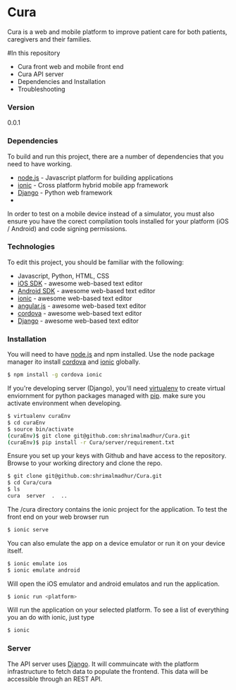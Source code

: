 # Cura

Cura is a web and mobile platform to improve patient care for both patients, caregivers and their families.

#In this repository
  - Cura front web and mobile front end
  - Cura API server
  - Dependencies and Installation
  - Troubleshooting

### Version
0.0.1

### Dependencies

To build and run this project, there are a number of dependencies that you need to have working.

* [node.js] - Javascript platform for building applications
* [ionic] - Cross platform hybrid mobile app framework
* [Django] - Python web framework
*
In order to test on a mobile device instead of a simulator, you must also ensure you have the corect compilation tools installed for your platform (iOS / Android) and code signing permissions.

### Technologies

To edit this project, you should be familiar with the following:
* Javascript, Python, HTML, CSS
* [iOS SDK] - awesome web-based text editor
* [Android SDK] - awesome web-based text editor
* [ionic] - awesome web-based text editor
 * [angular.js] - awesome web-based text editor
 * [cordova] - awesome web-based text editor
* [Django] - awesome web-based text editor

### Installation

You will need to have [node.js] and npm installed. Use the node package manager ito install  [cordova] and [ionic] globally.

```sh
$ npm install -g cordova ionic
```
If you're developing server (Django), you'll need [virtualenv] to create virtual enviornment for python packages managed with [pip]. make sure you activate environment when developing.

```sh
$ virtualenv curaEnv
$ cd curaEnv
$ source bin/activate
(curaEnv)$ git clone git@github.com:shrimalmadhur/Cura.git
(curaEnv)$ pip install -r Cura/server/requirement.txt
```

Ensure you set up your keys with Github and have access to the repository. Browse to your working directory and clone the repo.

```sh
$ git clone git@github.com:shrimalmadhur/Cura.git
$ cd Cura/cura
$ ls
cura  server  .  ..
```

The /cura directory contains the ionic project for the application. To test the front end on your web browser run

```sh
$ ionic serve
```

You can also emulate the app on a device emulator or run it on your device itself.

```sh
$ ionic emulate ios
$ ionic emulate android
```

Will open the iOS emulator and android emulatos and run the application.

```sh
$ ionic run <platform>
```

Will run the application on your selected platform. To see a list of everything you an do with ionic, just type

```sh
$ ionic
```

### Server

The API server uses [Django]. It will commuincate with the platform infrastructure to fetch data to populate the frontend. This data will be accessible through an REST API.


[ionic]:http://ionicframework.com/docs/guide/installation.html
[node.js]:http://nodejs.org
[Django]:https://www.djangoproject.com
[iOS SDK]:https://developer.apple.com/devcenter/ios/index.action
[Android SDK]:http://developer.android.com/sdk/index.html
[angular.js]:http://angularjs.org
[cordova]:http://cordova.apache.org
[virtualenv]:https://virtualenv.pypa.io/en/latest/
[pip]: http://pip.readthedocs.org/en/stable/
